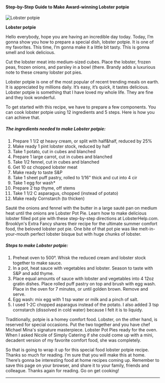             

#### Step-by-Step Guide to Make Award-winning Lobster potpie

![Lobster potpie](https://img-global.cpcdn.com/recipes/0ba10b684cd0d8ae/751x532cq70/lobster-potpie-recipe-main-photo.jpg)

**Lobster potpie**

Hello everybody, hope you are having an incredible day today. Today, I’m gonna show you how to prepare a special dish, lobster potpie. It is one of my favorites. This time, I’m gonna make it a little bit tasty. This is gonna smell and look delicious.

Cut the lobster meat into medium-sized cubes. Place the lobster, frozen peas, frozen onions, and parsley in a bowl (there. Brandy adds a luxurious note to these creamy lobster pot pies.

Lobster potpie is one of the most popular of recent trending meals on earth. It is appreciated by millions daily. It’s easy, it’s quick, it tastes delicious. Lobster potpie is something that I have loved my whole life. They are fine and they look wonderful.

To get started with this recipe, we have to prepare a few components. You can cook lobster potpie using 12 ingredients and 5 steps. Here is how you can achieve that.

##### The ingredients needed to make Lobster potpie:

1.  Prepare 1 1/2 qt heavy cream, or split with half&half, reduced by 25%
2.  Make ready 1 pint lobster stock, reduced by half
3.  Take 1 potato, cut in cubes and blanched
4.  Prepare 1 large carrot, cut in cubes and blanched
5.  Take 1/2 fennel, cut in cubes and blanched
6.  Get 10 oz chopped lobster meat
7.  Make ready to taste S&P
8.  Take 1 sheet puff pastry, rolled to 1/16" thick and cut into 4 cir
9.  Take 1 egg for wash\*
10.  Prepare 2 tsp thyme, off stems
11.  Take 1 1/2 C asparagus, chopped (instead of potato)
12.  Make ready Cornstarch (to thicken)

Sauté the onions and fennel with the butter in a large sauté pan on medium heat until the onions are Lobster Pot Pie. Learn how to make delicious lobster filled pot pie with these step-by-step directions at LobsterHelp.com. Brooklyn's Extra Fancy shares their recipe for the ultimate summer comfort food, the beloved lobster pot pie. One bite of that pot pie was like melt-in-your-mouth perfect lobster bisque but with huge chunks of lobster.

##### Steps to make Lobster potpie:

1.  Preheat oven to 500°. Whisk the reduced cream and lobster stock together to make sauce.
2.  In a pot, heat sauce with vegetables and lobster. Season to taste with S&P and add thyme.
3.  Place equal amounts of sauce with lobster and vegetables into 4 12oz gratin dishes. Place rolled puff pastry on top and brush with egg wash. Place in the oven for 7 minutes, or until golden brown. Remove and serve.
4.  Egg wash: mix egg with 1 tsp water or milk and a pinch of salt.
5.  I used 1-2C chopped asparagus instead of the potato. I also added 3 tsp cornstarch (dissolved in cold water) because I felt it is to liquidy.

Traditionally, potpie is a homey comfort food. Lobster, on the other hand, is reserved for special occasions. Put the two together and you have chef Michael Mina's signature masterpiece. Lobster Pot Pies ready for the oven. When I asked Nicole of Simply Catering if she could come up with a mini, decadent version of my favorite comfort food, she was completely.

So that is going to wrap it up for this special food lobster potpie recipe. Thanks so much for reading. I’m sure that you will make this at home. There’s gonna be interesting food at home recipes coming up. Remember to save this page on your browser, and share it to your family, friends and colleague. Thanks again for reading. Go on get cooking!

* * *
